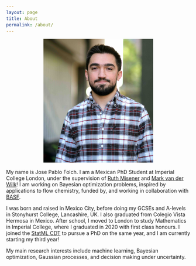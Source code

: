 ```yaml
---
layout: page
title: About
permalink: /about/
---
```


<p align="center">
  <img src="/assets/images/profile_picture.jpg" width="300" />
</p>

My name is Jose Pablo Folch. I am a Mexican PhD Student at Imperial College London, under the supervision of [Ruth 
Misener](https://wp.doc.ic.ac.uk/rmisener/) and [Mark van der Wilk](https://mvdw.uk)! I am working on Bayesian optimization problems, inspired by 
applications to flow chemistry, funded by, and working in collaboration with [BASF](https://www.basf.com/gb/en.html). 

I was born and raised in Mexico City, before doing my GCSEs and A-levels in Stonyhurst College, Lancashire, UK. I also graduated from Colegio 
Vista Hermosa in Mexico. After school, I moved to London to study Mathematics in Imperial College, where I graduated in 2020 with first class 
honours. I joined the [StatML CDT](https://statml.io) to pursue a PhD on the same year, and I am currently starting my third year!

My main research interests include machine learning, Bayesian optimization, Gaussian processes, and decision making under uncertainty.
